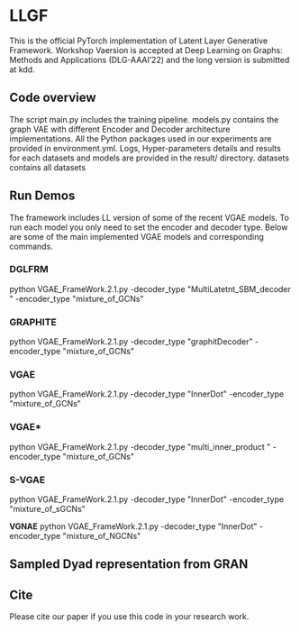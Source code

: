 # LLGF

This is the official PyTorch implementation of Latent Layer Generative Framework. 
Workshop Vaersion is accepted at Deep Learning on Graphs: Methods and Applications (DLG-AAAI’22) and the long version is submitted at kdd.

## Code overview

The script main.py includes the training
pipeline. models.py contains the graph VAE with different
Encoder and Decoder architecture implementations. All the
Python packages used in our experiments are provided
in environment.yml. Logs, Hyper-parameters details and
results for each datasets and models are provided in the
result/ directory. datasets contains all datasets

## Run Demos

The framework includes LL version of some of the recent VGAE models.  To run each model you only need to set the encoder and decoder type. Below are some of the main implemented VGAE models and corresponding commands.

### DGLFRM
python VGAE_FrameWork.2.1.py  -decoder_type "MultiLatetnt_SBM_decoder " -encoder_type "mixture_of_GCNs" 

### GRAPHITE
python VGAE_FrameWork.2.1.py   -decoder_type "graphitDecoder" -encoder_type "mixture_of_GCNs"

### VGAE
python VGAE_FrameWork.2.1.py -decoder_type "InnerDot" -encoder_type "mixture_of_GCNs" 

### VGAE*
python VGAE_FrameWork.2.1.py  -decoder_type "multi_inner_product " -encoder_type "mixture_of_GCNs" 

### S-VGAE
python VGAE_FrameWork.2.1.py   -decoder_type "InnerDot" -encoder_type "mixture_of_sGCNs" 

**VGNAE**
python VGAE_FrameWork.2.1.py  -decoder_type "InnerDot" -encoder_type "mixture_of_NGCNs" 


## Sampled Dyad representation from GRAN

## Cite
Please cite our paper if you use this code in your research work.

